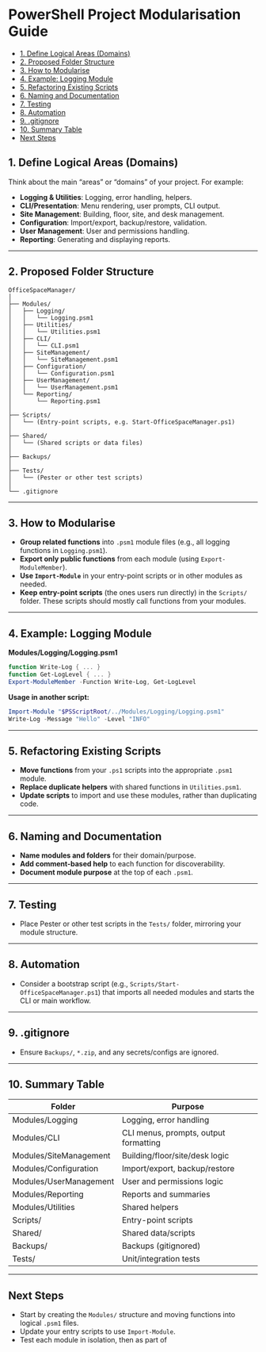 <!-- omit from toc -->
# PowerShell Project Modularisation Guide

- [1. Define Logical Areas (Domains)](#1-define-logical-areas-domains)
- [2. Proposed Folder Structure](#2-proposed-folder-structure)
- [3. How to Modularise](#3-how-to-modularise)
- [4. Example: Logging Module](#4-example-logging-module)
- [5. Refactoring Existing Scripts](#5-refactoring-existing-scripts)
- [6. Naming and Documentation](#6-naming-and-documentation)
- [7. Testing](#7-testing)
- [8. Automation](#8-automation)
- [9. .gitignore](#9-gitignore)
- [10. Summary Table](#10-summary-table)
- [Next Steps](#next-steps)


## 1. Define Logical Areas (Domains)

Think about the main “areas” or “domains” of your project. For example:

- **Logging & Utilities**: Logging, error handling, helpers.
- **CLI/Presentation**: Menu rendering, user prompts, CLI output.
- **Site Management**: Building, floor, site, and desk management.
- **Configuration**: Import/export, backup/restore, validation.
- **User Management**: User and permissions handling.
- **Reporting**: Generating and displaying reports.

---

## 2. Proposed Folder Structure

```
OfficeSpaceManager/
│
├── Modules/
│   ├── Logging/
│   │   └── Logging.psm1
│   ├── Utilities/
│   │   └── Utilities.psm1
│   ├── CLI/
│   │   └── CLI.psm1
│   ├── SiteManagement/
│   │   └── SiteManagement.psm1
│   ├── Configuration/
│   │   └── Configuration.psm1
│   ├── UserManagement/
│   │   └── UserManagement.psm1
│   └── Reporting/
│       └── Reporting.psm1
│
├── Scripts/
│   └── (Entry-point scripts, e.g. Start-OfficeSpaceManager.ps1)
│
├── Shared/
│   └── (Shared scripts or data files)
│
├── Backups/
│
├── Tests/
│   └── (Pester or other test scripts)
│
└── .gitignore
```

---

## 3. How to Modularise

- **Group related functions** into `.psm1` module files (e.g., all logging functions in `Logging.psm1`).
- **Export only public functions** from each module (using `Export-ModuleMember`).
- **Use `Import-Module`** in your entry-point scripts or in other modules as needed.
- **Keep entry-point scripts** (the ones users run directly) in the `Scripts/` folder. These scripts should mostly call functions from your modules.

---

## 4. Example: Logging Module

**Modules/Logging/Logging.psm1**
```powershell
function Write-Log { ... }
function Get-LogLevel { ... }
Export-ModuleMember -Function Write-Log, Get-LogLevel
```

**Usage in another script:**
```powershell
Import-Module "$PSScriptRoot/../Modules/Logging/Logging.psm1"
Write-Log -Message "Hello" -Level "INFO"
```

---

## 5. Refactoring Existing Scripts

- **Move functions** from your `.ps1` scripts into the appropriate `.psm1` module.
- **Replace duplicate helpers** with shared functions in `Utilities.psm1`.
- **Update scripts** to import and use these modules, rather than duplicating code.

---

## 6. Naming and Documentation

- **Name modules and folders** for their domain/purpose.
- **Add comment-based help** to each function for discoverability.
- **Document module purpose** at the top of each `.psm1`.

---

## 7. Testing

- Place Pester or other test scripts in the `Tests/` folder, mirroring your module structure.

---

## 8. Automation

- Consider a bootstrap script (e.g., `Scripts/Start-OfficeSpaceManager.ps1`) that imports all needed modules and starts the CLI or main workflow.

---

## 9. .gitignore

- Ensure `Backups/`, `*.zip`, and any secrets/configs are ignored.

---

## 10. Summary Table

| Folder                | Purpose                                 |
|-----------------------|-----------------------------------------|
| Modules/Logging       | Logging, error handling                 |
| Modules/CLI           | CLI menus, prompts, output formatting   |
| Modules/SiteManagement| Building/floor/site/desk logic          |
| Modules/Configuration | Import/export, backup/restore           |
| Modules/UserManagement| User and permissions logic              |
| Modules/Reporting     | Reports and summaries                   |
| Modules/Utilities     | Shared helpers                          |
| Scripts/              | Entry-point scripts                     |
| Shared/               | Shared data/scripts                     |
| Backups/              | Backups (gitignored)                    |
| Tests/                | Unit/integration tests                  |

---

## Next Steps

- Start by creating the `Modules/` structure and moving functions into logical `.psm1` files.
- Update your entry scripts to use `Import-Module`.
- Test each module in isolation, then as part of
